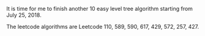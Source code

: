 
It is time for me to finish another 10 easy level tree algorithm starting from July 25, 2018. 

The leetcode algorithms are Leetcode 110, 589, 590, 617, 429, 572, 257, 427. 
